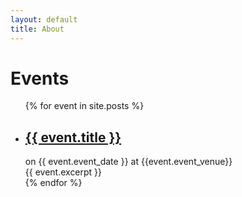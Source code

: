 ```yaml
---
layout: default
title: About
---
```


# Events
<ul>
  {% for event in site.posts %}
    <li>
      <h2><a href="{{ event.url }}">{{ event.title }}</a></h2> on {{ event.event_date }} at {{event.event_venue}}<br>
      {{ event.excerpt }}
    </li>
  {% endfor %}
</ul>
